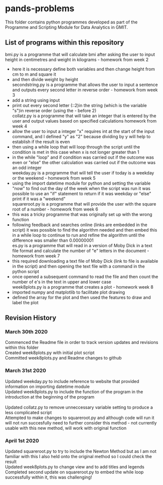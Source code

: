 # pands-problems
This folder contains python programmes developed as part of the Programme and Scripting Module for Data Analytics in GMIT.  
## List of programs within this repository
bmi.py is a programme that will calculate bmi after asking the user to input height in centimetres and weight in kilograms - homework from week 2 <br>
- here it is necessary define both variables and then change height from cm to m and square it<br>
- and then divide weight by height<br>
secondstring.py is a programme that allows the user to input a sentence and outputs every second letter in reverse order - homework from week 3<br>
- add a string using input<br>
- print out every second letter (::2)in the string (which is the variable "s")in reverse order (using the - before 2)<br> 
collatz.py is a programme that will take an integer that is entered by the user and output values based on specified calculations homework from week 4<br>
- allow the user to input a integer "x" requires int at the start of the input command, and I defined "y" as "2" because dividing by y will help to establish if the result is even <br>
- then using a while loop that will loop through the script until the condition is met in this case when x is not longer greater than 1<br>
- in the while "loop" and if condition was carried out if the outcome was even or "else" the other calculation was carried out if the outcome was an odd integer<br> 
weekday.py is a programme that will tell the user if today is a weekday or the weekend - homework from week 5<br>
- using the import datetime module for python and setting the variable "now" to find out the day of the week when the script was run it was possible to use an "if" statement to return if it was weekday or "else" print if it was a "weekend"<br>
squareroot.py is a programme that will provide the user with the square root of a number - homework from week 6<br>
- this was a tricky programme that was originally set up with the wrong function<br>
- following feedback and searches online (links are embedded in the script) it was possible to find the algorithm needed and then embed this in a while loop to continue to run and refine the algorithm until the difference was smaller than 0.00000001<br>
es.py is a programme that will read in a version of Moby Dick in a text file format and calculate the number of "e" letters in the document - homework from week 7<br>
- this required downloading a text file of Moby Dick (link to file is available in the script) and then opening the text file with a command in the python script<br>
- once opened a subsequent command to read the file and then count the number of e's in the text in upper and lower case<br>
week8plots.py is a programme that creates a plot - homework week 8<br>
- imported numpy and matplotlib to facilitate plot drawing<br>
- defined the array for the plot and then used the features to draw and label the plot
## Revision History
### March 30th 2020
Commenced the Readme file in order to track version updates and revisions within this folder<br>
Created week8plots.py with initial plot script<br>
Committed week8plots.py and Readme changes to github<br>
### March 31st 2020
Updated weekday.py to include reference to website that provided information on importing datetime module<br>
Updated week8plots.py to include the function of the program in the introduction at the beginning of the program<br>  
Updated collatz.py to remove unneccessary variable setting to produce a less complicated script<br>
Attempted to make changes to squareroot.py and although code will run it will not run succesfully need to further consider this method - not currently usable with this new method, will work with original function<br>
### April 1st 2020
Updated squareroot.py to try to include the Newton Method but as I am not familiar with this I also held onto the original method so I could check the result<br>
Updated week8plots.py to change view and to add titles and legends<br>
Completed second update on squareroot.py to embed the while loop successfully within it, this was challenging!<br>